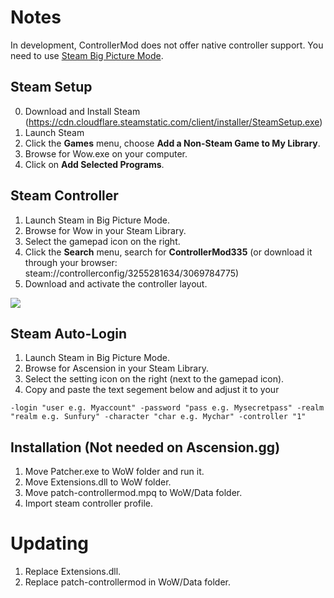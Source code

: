 # Notes
In development, ControllerMod does not offer native controller support. You need to use [Steam Big Picture Mode](https://store.steampowered.com/bigpicture).

## Steam Setup
0. Download and Install Steam (https://cdn.cloudflare.steamstatic.com/client/installer/SteamSetup.exe)
1. Launch Steam
2. Click the **Games** menu, choose **Add a Non-Steam Game to My Library**.
3. Browse for Wow.exe on your computer.
4. Click on **Add Selected Programs**.

## Steam Controller
1. Launch Steam in Big Picture Mode.
2. Browse for Wow in your Steam Library.
3. Select the gamepad icon on the right.
4. Click the **Search** menu, search for **ControllerMod335** (or download it through your browser: steam://controllerconfig/3255281634/3069784775)
5. Download and activate the controller layout.

![](https://i.gyazo.com/e4492b0812555a3e4f5834346b413396.png)

## Steam Auto-Login
1. Launch Steam in Big Picture Mode.
2. Browse for Ascension in your Steam Library.
3. Select the setting icon on the right (next to the gamepad icon).
4. Copy and paste the text segement below and adjust it to your 

`-login "user e.g. Myaccount" -password "pass e.g. Mysecretpass" -realm "realm e.g. Sunfury" -character "char e.g. Mychar" -controller "1"`


## Installation (Not needed on Ascension.gg)
1. Move Patcher.exe to WoW folder and run it.
2. Move Extensions.dll to WoW folder.
3. Move patch-controllermod.mpq to WoW/Data folder.
4. Import steam controller profile.


# Updating
1. Replace Extensions.dll.
2. Replace patch-controllermod in WoW/Data folder.
